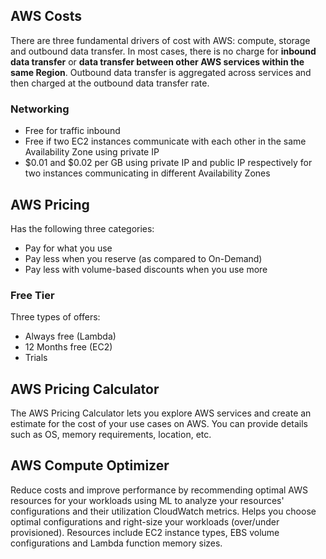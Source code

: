 ## AWS Costs

There are three fundamental drivers of cost with AWS: compute, storage and outbound data transfer. In most cases, there is no charge for **inbound data transfer** or **data transfer between other AWS services within the same Region**. Outbound data transfer is aggregated across services and then charged at the outbound data transfer rate.

### Networking

- Free for traffic inbound
- Free if two EC2 instances communicate with each other in the same Availability Zone using private IP
- $0.01 and $0.02 per GB using private IP and public IP respectively for two instances communicating in different Availability Zones

## AWS Pricing

Has the following three categories:

- Pay for what you use
- Pay less when you reserve (as compared to On-Demand)
- Pay less with volume-based discounts when you use more

### Free Tier

Three types of offers:

- Always free (Lambda)
- 12 Months free (EC2)
- Trials

## AWS Pricing Calculator

The AWS Pricing Calculator lets you explore AWS services and create an estimate for the cost of your use cases on AWS. You can provide details such as OS, memory requirements, location, etc.

## AWS Compute Optimizer

Reduce costs and improve performance by recommending optimal AWS resources for your workloads using ML to analyze your resources' configurations and their utilization CloudWatch metrics. Helps you choose optimal configurations and right-size your workloads (over/under provisioned). Resources include EC2 instance types, EBS volume configurations and Lambda function memory sizes.
